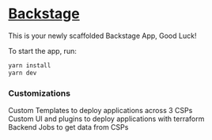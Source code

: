 # [Backstage](https://backstage.io)

This is your newly scaffolded Backstage App, Good Luck!

To start the app, run:

```sh
yarn install
yarn dev
```

### Customizations

Custom Templates to deploy applications across 3 CSPs <br>
Custom UI and plugins to deploy applications with terraform <br> 
Backend Jobs to get data from CSPs <br>
